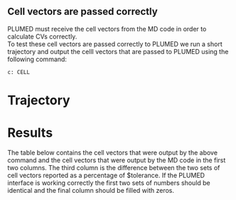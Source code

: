 Cell vectors are passed correctly
---------------------------------

PLUMED must receive the cell vectors from the MD code in order to calculate CVs correctly.  
To test these cell vectors are passed correctly to PLUMED we run a short trajectory and output the celll vectors 
that are passed to PLUMED using the following command: 

```plumed
c: CELL 
```

# Trajectory

# Results

The table below contains the cell vectors that were output by the above command and the cell vectors 
that were output by the MD code in the first two columns.  The third column is the difference between the two sets of cell vectors reported as a percentage of 
$tolerance.  If the PLUMED interface is working correctly the first two sets of numbers should be identical and the final column should be filled with zeros.
